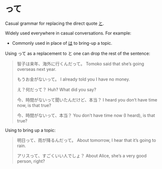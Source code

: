 # って

Casual grammar for replacing the direct quote [と](quoting). 

Widely used everywhere in casual conversations. For example:
- Commonly used in place of [は](は) to bring-up a topic.

Using って as a replacement to と one can drop the rest of the sentence:

> 智子は来年、海外に行くんだって。
> Tomoko said that she’s going overseas next year.
> 
> もうお金がないって。
> I already told you I have no money.
> 
> え？何だって？
> Huh? What did you say?
> 
> 今、時間がないって聞いたんだけど、本当？
> I heard you don’t have time now, is that true?
> 
> 今、時間がないって、本当？
> You don’t have time now (I heard), is that true?

Using to bring up a topic:

> 明日って、雨が降るんだって。
> About tomorrow, I hear that it’s going to rain.
> 
> アリスって、すごくいい人でしょ？
> About Alice, she’s a very good person, right?